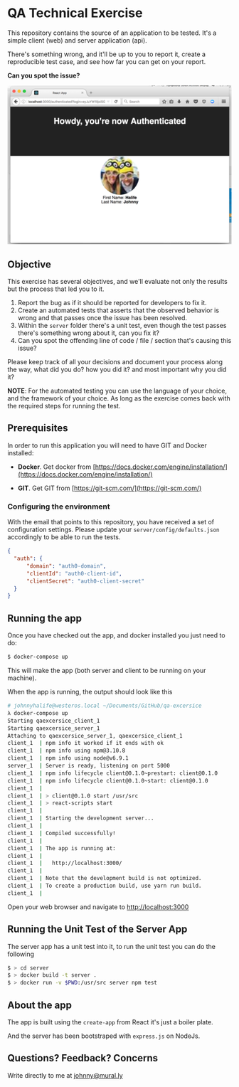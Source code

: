 # QA Technical Exercise

This repository contains the source of an application to be tested. It's a simple client (web) and server application (api).

There's something wrong, and it'll be up to you to report it, create a reproducible test case, and see how far you can get on your report.

**Can you spot the issue?**

![](issue.png)

## Objective
This exercise has several objectives, and we'll evaluate not only the results but the process that led you to it. 

1. Report the bug as if it should be reported for developers to fix it. 
2. Create an automated tests that asserts that the observed behavior is wrong and that passes once the issue has been resolved. 
3. Within the `server` folder there's a unit test, even though the test passes there's something wrong about it, can you fix it?
4. Can you spot the offending line of code / file / section that's causing this issue?

Please keep track of all your decisions and document your process along the way, what did you do? how you did it? and most important why you did it?

**NOTE**: For the automated testing you can use the language of your choice, and the framework of your choice. As long as the exercise comes back with the required steps for running the test.

## Prerequisites  
In order to run this application you will need to have GIT and Docker installed: 

* **Docker**. Get docker from [https://docs.docker.com/engine/installation/](https://docs.docker.com/engine/installation/)

* **GIT**. Get GIT from [https://git-scm.com/](https://git-scm.com/)

### Configuring the environment 
With the email that points to this repository, you have received a set of configuration settings. Please update your `server/config/defaults.json` accordingly to be able to run the tests.

```json
{
  "auth": {
      "domain": "auth0-domain",
      "clientId": "auth0-client-id",
      "clientSecret": "auth0-client-secret"
  }
}
```

## Running the app 
Once you have checked out the app, and docker installed you just need to do: 

```bash 
$ docker-compose up 
```

This will make the app (both server and client to be running on your machine).

When the app is running, the output should look like this

```bash
# johnnyhalife@westeros.local ~/Documents/GitHub/qa-excersice
λ docker-compose up 
Starting qaexcersice_client_1
Starting qaexcersice_server_1
Attaching to qaexcersice_server_1, qaexcersice_client_1
client_1  | npm info it worked if it ends with ok
client_1  | npm info using npm@3.10.8
client_1  | npm info using node@v6.9.1
server_1  | Server is ready, listening on port 5000
client_1  | npm info lifecycle client@0.1.0~prestart: client@0.1.0
client_1  | npm info lifecycle client@0.1.0~start: client@0.1.0
client_1  | 
client_1  | > client@0.1.0 start /usr/src
client_1  | > react-scripts start
client_1  | 
client_1  | Starting the development server...
client_1  | 
client_1  | Compiled successfully!
client_1  | 
client_1  | The app is running at:
client_1  | 
client_1  |   http://localhost:3000/
client_1  | 
client_1  | Note that the development build is not optimized.
client_1  | To create a production build, use yarn run build.
client_1  | 
```

Open your web browser and navigate to [http://localhost:3000](http://localhost:3000)

##  Running the Unit Test of the Server App 
The server app has a unit test into it, to run the unit test you can do the following 

```bash 
$ > cd server 
$ > docker build -t server . 
$ > docker run -v $PWD:/usr/src server npm test
```

## About the app 
The app is built using the `create-app` from React it's just a boiler plate. 

And the server has been bootstraped with `express.js` on NodeJs.

## Questions? Feedback? Concerns

Write directly to me at johnny@mural.ly